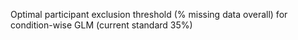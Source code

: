 Optimal participant exclusion threshold (% missing data overall) for condition-wise GLM (current standard 35%)

